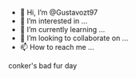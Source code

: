 - 👋 Hi, I’m @Gustavozt97
- 👀 I’m interested in ...
- 🌱 I’m currently learning ...
- 💞️ I’m looking to collaborate on ...
- 📫 How to reach me ...

<!---
Gustavozt97/Gustavozt97 is a ✨ special ✨ repository because its `README.md` (this file) appears on your GitHub profile.
You can click the Preview link to take a look at your changes.
--->conker's bad fur day
